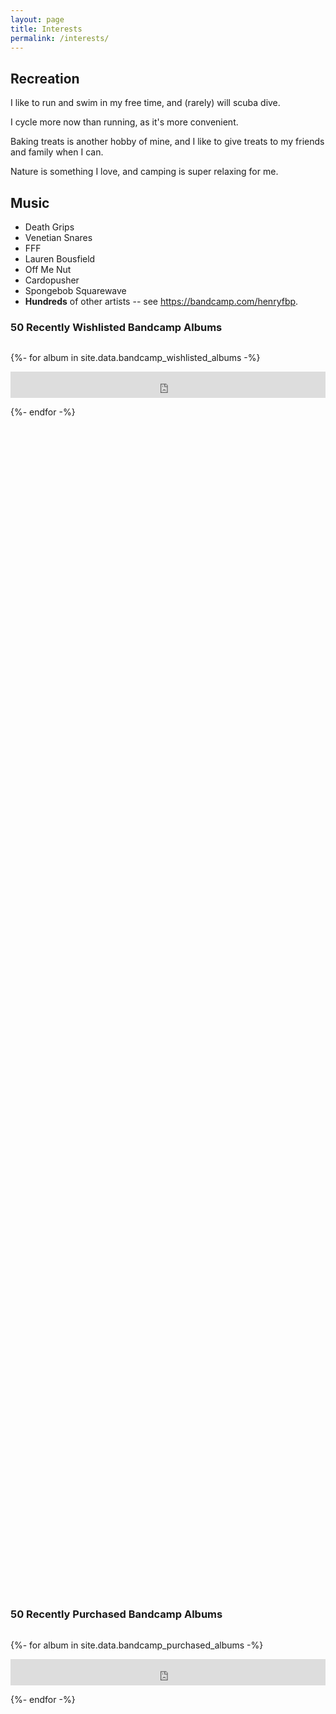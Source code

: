 ```yaml
---
layout: page
title: Interests
permalink: /interests/
---
```


<!--<script src="/static/js/bandcamp.js"> JK, CORS prevents me from working. ;_;_-->

## Recreation

I like to run and swim in my free time, and (rarely) will scuba dive.

I cycle more now than running, as it's more convenient.

Baking treats is another hobby of mine, and I like to give treats to my friends and family when I can.

Nature is something I love, and camping is super relaxing for me.

## Music

- Death Grips
- Venetian Snares
- FFF
- Lauren Bousfield
- Off Me Nut
- Cardopusher
- Spongebob Squarewave
- **Hundreds** of other artists -- see <https://bandcamp.com/henryfbp>.

### 50 Recently Wishlisted Bandcamp Albums

<div style="height: 50vh; overflow: auto;">

{%- for album in site.data.bandcamp_wishlisted_albums -%}
    
<iframe style="border: 0; width: 100%; height: 42px;" src="https://bandcamp.com/EmbeddedPlayer/album={{ album.id }}/size=small/bgcol=ffffff/linkcol=0687f5/transparent=true/" seamless><a href="{{ album.item_url | escape }}">{{ album.title | escape }}</a></iframe>

{%- endfor -%}

</div>


### 50 Recently Purchased Bandcamp Albums

<div style="height: 50vh; overflow: auto;">

{%- for album in site.data.bandcamp_purchased_albums -%}
    
<iframe style="border: 0; width: 100%; height: 42px;" src="https://bandcamp.com/EmbeddedPlayer/album={{ album.id }}/size=small/bgcol=ffffff/linkcol=0687f5/transparent=true/" seamless><a href="{{ album.item_url | escape }}">{{ album.title | escape }}</a></iframe>

{%- endfor -%}

</div>

## Video Games

### Minecraft 

Minecraft is likely my most-played game, with over 1,500 hours.

Factorio, Terraria, and other derivatives are stuff I love.

### FPS

I also adore the Doom (DOS esp.) series and Castlevania (GBA games!).

### Fighting

Super Smash Brothers is great too.